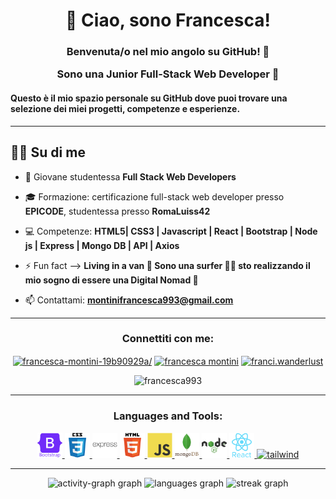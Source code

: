 <h1 align="center">👋 Ciao, sono Francesca! </h1>

<h3 align="center">Benvenuta/o nel mio angolo su GitHub! 🎉
  
**Sono una Junior Full-Stack Web Developer 🚀**

</h3>

<h4>Questo è il mio spazio personale su GitHub dove puoi trovare una selezione dei miei progetti, competenze e esperienze.</h4>

---

##  👩‍💻 Su di me


- 🌱 Giovane studentessa **Full Stack Web Developers**

- 🎓 Formazione: certificazione full-stack web developer presso **EPICODE**, studentessa presso **RomaLuiss42**

- 💻 Competenze: **HTML5| CSS3 | Javascript | React | Bootstrap | Node js | Express | Mongo DB | API | Axios**

- ⚡ Fun fact --> **Living in a van 🚌 Sono una surfer 🏄‍♀️ sto realizzando il mio sogno di essere una Digital Nomad 🚀**

- 📫 Contattami: **montinifrancesca993@gmail.com**

---

<h3 align="center">Connettiti con me:</h3>
<p align="center">
<a href="https://linkedin.com/in/francesca-montini-19b90929a/" target="blank"><img align="center" src="https://raw.githubusercontent.com/rahuldkjain/github-profile-readme-generator/master/src/images/icons/Social/linked-in-alt.svg" alt="francesca-montini-19b90929a/" height="30" width="40" /></a>
<a href="https://fb.com/francesca montini" target="blank"><img align="center" src="https://raw.githubusercontent.com/rahuldkjain/github-profile-readme-generator/master/src/images/icons/Social/facebook.svg" alt="francesca montini" height="30" width="40" /></a>
<a href="https://instagram.com/franci.wanderlust" target="blank"><img align="center" src="https://raw.githubusercontent.com/rahuldkjain/github-profile-readme-generator/master/src/images/icons/Social/instagram.svg" alt="franci.wanderlust" height="30" width="40" /></a>
</p>
<p align="center"> <img src="https://komarev.com/ghpvc/?username=francesca993&label=Profile%20views&color=0e75b6&style=flat" alt="francesca993" /> </p>

---

<h3 align="center">Languages and Tools:</h3>
<p align="center"> <a href="https://getbootstrap.com" target="_blank" rel="noreferrer"> <img src="https://raw.githubusercontent.com/devicons/devicon/master/icons/bootstrap/bootstrap-plain-wordmark.svg" alt="bootstrap" width="40" height="40"/> </a> <a href="https://www.w3schools.com/css/" target="_blank" rel="noreferrer"> <img src="https://raw.githubusercontent.com/devicons/devicon/master/icons/css3/css3-original-wordmark.svg" alt="css3" width="40" height="40"/> </a> <a href="https://expressjs.com" target="_blank" rel="noreferrer"> <img src="https://raw.githubusercontent.com/devicons/devicon/master/icons/express/express-original-wordmark.svg" alt="express" width="40" height="40"/> </a> <a href="https://www.w3.org/html/" target="_blank" rel="noreferrer"> <img src="https://raw.githubusercontent.com/devicons/devicon/master/icons/html5/html5-original-wordmark.svg" alt="html5" width="40" height="40"/> </a> <a href="https://developer.mozilla.org/en-US/docs/Web/JavaScript" target="_blank" rel="noreferrer"> <img src="https://raw.githubusercontent.com/devicons/devicon/master/icons/javascript/javascript-original.svg" alt="javascript" width="40" height="40"/> </a> <a href="https://www.mongodb.com/" target="_blank" rel="noreferrer"> <img src="https://raw.githubusercontent.com/devicons/devicon/master/icons/mongodb/mongodb-original-wordmark.svg" alt="mongodb" width="40" height="40"/> </a> <a href="https://nodejs.org" target="_blank" rel="noreferrer"> <img src="https://raw.githubusercontent.com/devicons/devicon/master/icons/nodejs/nodejs-original-wordmark.svg" alt="nodejs" width="40" height="40"/> </a> <a href="https://reactjs.org/" target="_blank" rel="noreferrer"> <img src="https://raw.githubusercontent.com/devicons/devicon/master/icons/react/react-original-wordmark.svg" alt="react" width="40" height="40"/> </a> <a href="https://tailwindcss.com/" target="_blank" rel="noreferrer"> <img src="https://www.vectorlogo.zone/logos/tailwindcss/tailwindcss-icon.svg" alt="tailwind" width="40" height="40"/> </a> </p>

---

<div align="center">
  <img src="https://github-readme-activity-graph.vercel.app/graph?username=francesca993&radius=16&theme=react&area=true&order=5" height="300" alt="activity-graph graph"  />
  <img src="https://github-readme-stats.vercel.app/api/top-langs?username=francesca993&locale=en&hide_title=false&layout=compact&card_width=320&langs_count=5&theme=dracula&hide_border=false&order=2" height="150" alt="languages graph"  />
  <img src="https://streak-stats.demolab.com?user=francesca993&locale=en&mode=daily&theme=dracula&hide_border=false&border_radius=5&order=3" height="150" alt="streak graph"  />
</div>
